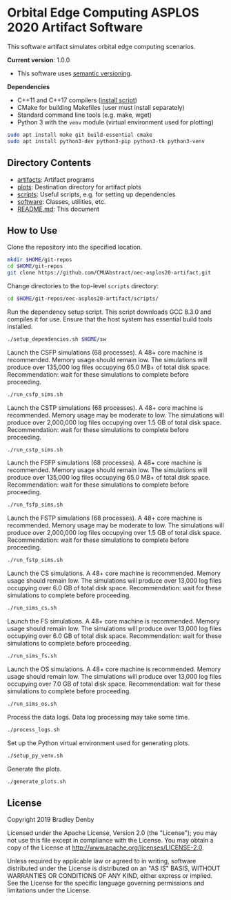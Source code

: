 # Orbital Edge Computing ASPLOS 2020 Artifact Software

This software artifact simulates orbital edge computing scenarios.

**Current version**: 1.0.0

* This software uses [semantic versioning](http://semver.org).

**Dependencies**

* C++11 and C++17 compilers ([install script](scripts/setup_dependencies.sh))
* CMake for building Makefiles (user must install separately)
* Standard command line tools (e.g. make, wget)
* Python 3 with the `venv` module (virtual environment used for plotting)

```bash
sudo apt install make git build-essential cmake
sudo apt install python3-dev python3-pip python3-tk python3-venv
```

## Directory Contents

* [artifacts](artifacts/README.md): Artifact programs
* [plots](plots/README.md): Destination directory for artifact plots
* [scripts](scripts/README.md): Useful scripts, e.g. for setting up dependencies
* [software](software/README.md): Classes, utilities, etc.
* [README.md](README.md): This document

## How to Use

Clone the repository into the specified location.

```bash
mkdir $HOME/git-repos
cd $HOME/git-repos
git clone https://github.com/CMUAbstract/oec-asplos20-artifact.git
```

Change directories to the top-level `scripts` directory:

```bash
cd $HOME/git-repos/oec-asplos20-artifact/scripts/
```

Run the dependency setup script. This script downloads GCC 8.3.0 and compiles it
for use. Ensure that the host system has essential build tools installed.

```bash
./setup_dependencies.sh $HOME/sw
```

Launch the CSFP simulations (68 processes). A 48+ core machine is recommended.
Memory usage should remain low. The simulations will produce over 135,000 log
files occupying 65.0 MB+ of total disk space. Recommendation: wait for these
simulations to complete before proceeding.

```bash
./run_csfp_sims.sh
```

Launch the CSTP simulations (68 processes). A 48+ core machine is recommended.
Memory usage may be moderate to low. The simulations will produce over 2,000,000
log files occupying over 1.5 GB of total disk space. Recommendation: wait for
these simulations to complete before proceeding.

```bash
./run_cstp_sims.sh
```

Launch the FSFP simulations (68 processes). A 48+ core machine is recommended.
Memory usage should remain low. The simulations will produce over 135,000 log
files occupying 65.0 MB+ of total disk space. Recommendation: wait for these
simulations to complete before proceeding.

```bash
./run_fsfp_sims.sh
```

Launch the FSTP simulations (68 processes). A 48+ core machine is recommended.
Memory usage may be moderate to low. The simulations will produce over 2,000,000
log files occupying over 1.5 GB of total disk space. Recommendation: wait for
these simulations to complete before proceeding.

```bash
./run_fstp_sims.sh
```

Launch the CS simulations. A 48+ core machine is recommended. Memory usage
should remain low. The simulations will produce over 13,000 log files occupying
over 6.0 GB of total disk space. Recommendation: wait for these simulations to
complete before proceeding.

```bash
./run_sims_cs.sh
```

Launch the FS simulations. A 48+ core machine is recommended. Memory usage
should remain low. The simulations will produce over 13,000 log files occupying
over 6.0 GB of total disk space. Recommendation: wait for these simulations to
complete before proceeding.

```bash
./run_sims_fs.sh
```

Launch the OS simulations. A 48+ core machine is recommended. Memory usage
should remain low. The simulations will produce over 13,000 log files occupying
over 7.0 GB of total disk space. Recommendation: wait for these simulations to
complete before proceeding.

```bash
./run_sims_os.sh
```

Process the data logs. Data log processing may take some time.

```bash
./process_logs.sh
```

Set up the Python virtual environment used for generating plots.

```bash
./setup_py_venv.sh
```

Generate the plots.

```bash
./generate_plots.sh
```

## License

Copyright 2019 Bradley Denby

Licensed under the Apache License, Version 2.0 (the "License"); you may not use
this file except in compliance with the License. You may obtain a copy of the
License at <http://www.apache.org/licenses/LICENSE-2.0>.

Unless required by applicable law or agreed to in writing, software distributed
under the License is distributed on an "AS IS" BASIS, WITHOUT WARRANTIES OR
CONDITIONS OF ANY KIND, either express or implied. See the License for the
specific language governing permissions and limitations under the License.

